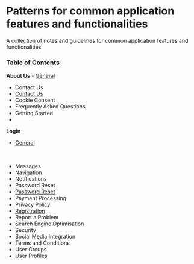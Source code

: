 # Patterns for common application features and functionalities

A collection of notes and guidelines for common application features and functionalities.

### Table of Contents

**About Us**
    - [General](https://github.com/sfvicente/PatternsForCommonApplicationFeaturesAndFunctionalities/blob/master/Docs/AboutUs/AboutUs-General.md)

- Contact Us
- [Contact Us](https://github.com/sfvicente/PatternsForCommonApplicationFeaturesAndFunctionalities/blob/master/Docs/ContactUs/ContactUs.md)
- Cookie Consent
- Frequently Asked Questions
- Getting Started
- 

 **Login**

 - [General](https://github.com/sfvicente/PatternsForCommonApplicationFeaturesAndFunctionalities/blob/master/Docs/Login/Login-General.md)
 <br>

- Messages
- Navigation
- Notifications
- Password Reset
- [Password Reset](https://github.com/sfvicente/PatternsForCommonApplicationFeaturesAndFunctionalities/blob/master/Docs/PasswordReset/PasswordReset.md)
- Payment Processing
- Privacy Policy
- [Registration](https://github.com/sfvicente/PatternsForCommonApplicationFeaturesAndFunctionalities/blob/master/Docs/Registration/Registration.md)
- Report a Problem
- Search Engine Optimisation
- Security
- Social Media Integration
- Terms and Conditions
- User Groups
- User Profiles